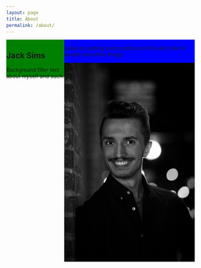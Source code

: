 ```yaml
---
layout: page
title: About
permalink: /about/
---
```

<div class="container" style="display: flex; height: 100px;">
        <div style="flex-grow:1; background: green;">
            <h2>Jack Sims</h2>
            <p>Background filler text about myself and such.</p>
        </div>
        <div style="flex-grow: 1; background: blue;">
            <p>I plan on putting some photos on this side; like of myself and other things</p>
            <img src="/assets/images/pfp.JPG" />
        </div>
</div>